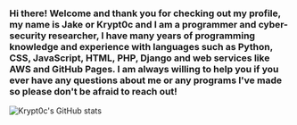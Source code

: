 ### Hi there! Welcome and thank you for checking out my profile, my name is Jake or Krypt0c and I am a programmer and cyber-security researcher, I have many years of programming knowledge and experience with languages such as Python, CSS, JavaScript, HTML, PHP, Django and web services like AWS and GitHub Pages. I am always willing to help you if you ever have any questions about me or any programs I've made so please don't be afraid to reach out!
![Krypt0c's GitHub stats](https://github-readme-stats.vercel.app/api?username=krypt0c&show_icons=true&theme=radical)
